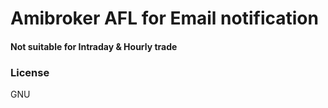# Amibroker AFL for Email notification
#### Not suitable for Intraday & Hourly trade

### License

GNU
